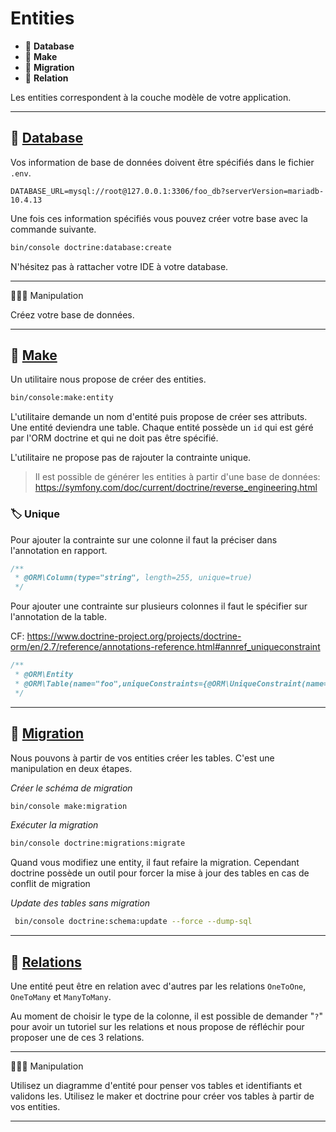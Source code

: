# Entities

*  🔖 **Database**
*  🔖 **Make**
*  🔖 **Migration**
*  🔖 **Relation**

Les entities correspondent à la couche modèle de votre application.

___

## 📑 [Database](https://symfony.com/doc/current/doctrine.html#configuring-the-database)

Vos information de base de données doivent être spécifiés dans le fichier `.env`.

```env
DATABASE_URL=mysql://root@127.0.0.1:3306/foo_db?serverVersion=mariadb-10.4.13
```

Une fois ces information spécifiés vous pouvez créer votre base avec la commande suivante.

```bash
bin/console doctrine:database:create
```

N'hésitez pas à rattacher votre IDE à votre database.

___

👨🏻‍💻 Manipulation

Créez votre base de données.

___

## 📑 [Make](https://symfony.com/doc/current/doctrine.html#creating-an-entity-class)

Un utilitaire nous propose de créer des entities.

```bash
bin/console:make:entity
```

L'utilitaire demande un nom d'entité puis propose de créer ses attributs. Une entité deviendra une table. Chaque entité possède un `id` qui est géré par l'ORM doctrine et qui ne doit pas être spécifié.

L'utilitaire ne propose pas de rajouter la contrainte unique.

> Il est possible de générer les entities à partir d'une base de données: https://symfony.com/doc/current/doctrine/reverse_engineering.html

### 🏷️ **Unique**

Pour ajouter la contrainte sur une colonne il faut la préciser dans l'annotation en rapport.

```php
/**
 * @ORM\Column(type="string", length=255, unique=true)
 */
```

Pour ajouter une contrainte sur plusieurs colonnes il faut le spécifier sur l'annotation de la table.

CF: https://www.doctrine-project.org/projects/doctrine-orm/en/2.7/reference/annotations-reference.html#annref_uniqueconstraint

```php
/**
 * @ORM\Entity
 * @ORM\Table(name="foo",uniqueConstraints={@ORM\UniqueConstraint(name="name_email_u", columns={"name", "email"})})
 */
```

___

## 📑 [Migration](https://symfony.com/doc/current/doctrine.html#migrations-creating-the-database-tables-schema)

Nous pouvons à partir de vos entities créer les tables. C'est une manipulation en deux étapes.

*Créer le schéma de migration*

```bash
bin/console make:migration
```

*Exécuter la migration*

```bash
bin/console doctrine:migrations:migrate
```

Quand vous modifiez une entity, il faut refaire la migration. Cependant doctrine possède un outil pour forcer la mise à jour des tables en cas de conflit de migration

*Update des tables sans migration*

```bash
 bin/console doctrine:schema:update --force --dump-sql
```

___

## 📑 [Relations](https://symfony.com/doc/current/doctrine/associations.html)

Une entité peut être en relation avec d'autres par les relations `OneToOne`, `OneToMany` et `ManyToMany`.

Au moment de choisir le type de la colonne, il est possible de demander "`?`" pour avoir un tutoriel sur les relations et nous propose de réfléchir pour proposer une de ces 3 relations.

___

👨🏻‍💻 Manipulation

Utilisez un diagramme d'entité pour penser vos tables et identifiants et validons les.
Utilisez le maker et doctrine pour créer vos tables à partir de vos entities.

___
